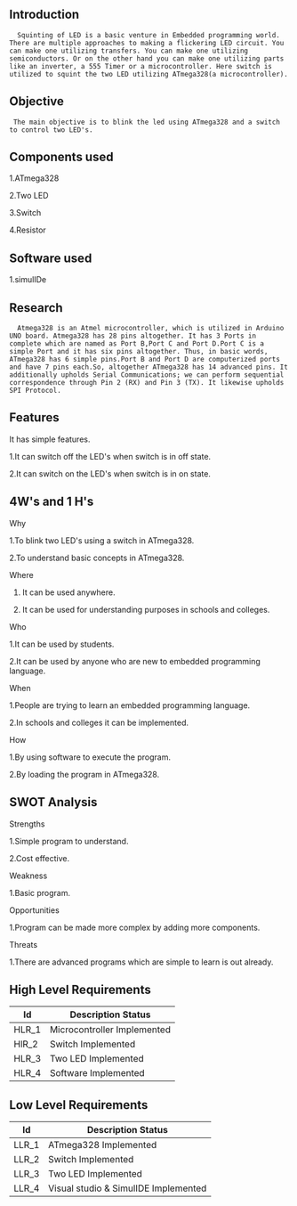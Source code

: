 Introduction
 -----  
      Squinting of LED is a basic venture in Embedded programming world. There are multiple approaches to making a flickering LED circuit. You can make one utilizing transfers. You can make one utilizing semiconductors. Or on the other hand you can make one utilizing parts like an inverter, a 555 Timer or a microcontroller. Here switch is utilized to squint the two LED utilizing ATmega328(a microcontroller).

Objective
------
     The main objective is to blink the led using ATmega328 and a switch to control two LED's.

Components used
 -----
  1.ATmega328
  
  2.Two LED
  
  3.Switch
  
  4.Resistor

Software used
-----
  1.simulIDe

Research
--------
      Atmega328 is an Atmel microcontroller, which is utilized in Arduino UNO board. Atmega328 has 28 pins altogether. It has 3 Ports in complete which are named as Port B,Port C and Port D.Port C is a simple Port and it has six pins altogether. Thus, in basic words, ATmega328 has 6 simple pins.Port B and Port D are computerized ports and have 7 pins each.So, altogether ATmega328 has 14 advanced pins. It additionally upholds Serial Communications; we can perform sequential correspondence through Pin 2 (RX) and Pin 3 (TX). It likewise upholds SPI Protocol.
 
Features
---------
  It has simple features.
  
  1.It can switch off the LED's when switch is in off state.
  
  2.It can switch on the LED's when switch is in on state.

4W's and 1 H's
---------------
Why

  1.To blink two LED's using a switch in ATmega328.
  
  2.To understand basic concepts in ATmega328.

Where

  1. It can be used anywhere.
  
  2. It can be used for understanding purposes in schools and colleges.

Who
   
   1.It can be used by students.

   2.It can be used by anyone who are new to embedded programming language.

When

  1.People are trying to learn an embedded programming language.

  2.In schools and colleges it can be implemented.

How
  
  1.By using software to execute the program.
  
  2.By loading the program in ATmega328.

SWOT Analysis
-------------
Strengths

  1.Simple program to understand.

  2.Cost effective.

Weakness

  1.Basic program.

Opportunities

  1.Program can be made more complex by adding more components.

Threats

  1.There are advanced programs which are simple to learn is out already.

High Level Requirements
 -------------------------
  | Id	  |  Description	Status |
  | --- | --- |
  | HLR_1 |	Microcontroller	Implemented |
  | HlR_2 |	Switch	Implemented |  
  | HLR_3 | Two LED	Implemented |
  |HLR_4	|Software	Implemented |


Low Level Requirements
------------------------
|Id	| Description	Status |
| --- | --- |
| LLR_1 |	ATmega328	Implemented |
| LLR_2	|Switch	Implemented |
| LLR_3	|Two LED	Implemented |
| LLR_4	|Visual studio & SimulIDE	Implemented |
